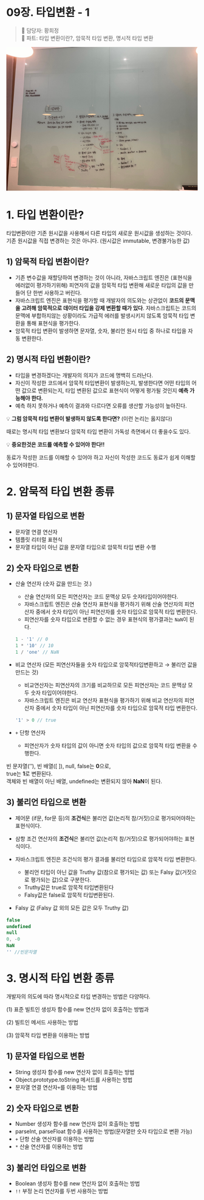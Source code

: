# 09장. 타입변환 - 1

> 👩‍ 담당자: 황희정<br/>
> 📝 파트: 타입 변환이란?, 암묵적 타입 변환, 명시적 타입 변환

![09-1-황희정-칠판사진](../img/09-1-황희정칠판.jpeg)

# 1. 타입 변환이란?

타입변환이란 기존 원시값을 사용해서 다른 타입의 새로운 원시값을 생성하는 것이다.<br/>
기존 원시값을 직접 변경하는 것은 아니다. (원시값은 immutable, 변경불가능한 값)

## 1) 암묵적 타입 변환이란?

- 기존 변수값을 재할당하여 변경하는 것이 아니라, 자바스크립트 엔진은 (표현식을 에러없이 평가하기위해) 피연자의 값을 암묵적 타입 변환해 새로운 타입의 값을 만들어
단 한번 사용하고 버린다.
- 자바스크립트 엔진은 표현식을 평가할 때 개발자의 의도와는 상관없이 **코드의 문맥을 고려해 암묵적으로 데이터 타입을 강제 변환할 때가 있다**. 자바스크립트는 코드의 문맥에 부합하지않는 상황이라도 가급적 에러를 발생시키지 않도록 암묵적 타입 변환을 통해 표현식을 평가한다.
- 암묵적 타입 변환이 발생하면 문자열, 숫자, 불리언 원시 타입 중 하나로 타입을 자동 변환한다.

## 2) 명시적 타입 변환이란?

- 타입을 변경하겠다는 개발자의 의지가 코드에 명백히 드러난다.
- 자신이 작성한 코드에서 암묵적 타입변환이 발생하는지,
발생한다면 어떤 타입의 어떤 값으로 변환되는지,
타입 변환된 값으로 표현식이 어떻게 평가될 것인지 **예측 가능해야 한다.**
- 예측 하지 못하거나 예측이 결과와 다르다면 오류를 생산할 가능성이 높아진다.

💡 **그럼 암묵적 타입 변환이 발생하지 않도록 한다면?** (이런 논리는 옳지않다)

때로는 명시적 타입 변환보다 암묵적 타입 변환이 가독성 측면에서 더 좋을수도 있다.

💡 **중요한것은 코드를 예측할 수 있어야 한다!!**

동료가 작성한 코드를 이해할 수 있어야 하고 자신이 작성한 코드도 동료가 쉽게 이해할 수 있어야한다.

# 2. 암묵적 타입 변환 종류

## 1) 문자열 타입으로 변환

- 문자열 연결 연산자
- 템플릿 리터럴 표현식
- 문자열 타입이 아닌 값을 문자열 타입으로 암묵적 타입 변환 수행

## 2) 숫자 타입으로 변환

- 산술 연산자 (숫자 값을 만드는 것.)
    - 산술 연산자의 모든 피연산자는 코드 문맥상 모두 숫자타입이어야한다.
    - 자바스크립트 엔진은 산술 연산자 표현식을 평가하기 위해 산술 연산자의 피연산자 중에서 숫자 타입이 아닌 피연산자를 숫자 타입으로 암묵적 타입 변환한다.
    - 피연산자를 숫자 타입으로 변환할 수 없는 경우 표현식의 평가결과는 `NaN`이 된다.

    ```javascript
    1 - '1' // 0
    1 * '10' // 10
    1 / 'one' // NaN
    ```

- 비교 연산자 (모든 피연산자들을 숫자 타입으로 암묵적타입변환하고 → 불리언 값을 만드는 것)
    - 비교연산자는 피연산자의 크기를 비교하므로 모든 피연산자는 코드 문맥상 모두 숫자 타입이어야한다.
    - 자바스크립트 엔진은 비교 연산자 표현식을 평가하기 위해 비교 연산자의 피연산자 중에서 숫자 타입이 아닌 피연산자를 숫자 타입으로 암묵적 타입 변환한다.

    ```javascript
    '1' > 0 // true
    ```

- `+` 단항 연산자
    - 피연산자가 숫자 타입의 값이 아니면 숫자 타입의 값으로 암묵적 타입 변환을 수행한다.


빈 문자열(’’), 빈 배열([ ]), null, false는 **0**으로, <br/>
true는 **1**로 변환된다.<br/>
객체와 빈 배열이 아닌 배열, undefined는 변환되지 않아 **NaN**이 된다.

## 3) 불리언 타입으로 변환

- 제어문 (if문, for문 등)의 **조건식**은 불리언 값(논리적 참/거짓)으로 평가되어야하는 표현식이다.
- 삼항 조건 연산자의 **조건식**은 불리언 값(논리적 참/거짓)으로 평가되어야하는 표현식이다.
- 자바스크립트 엔진은 조건식의 평가 결과를 불리언 타입으로 암묵적 타입 변환한다.
    - 불리언 타입이 아닌 값을 Truthy 값(참으로 평가되는 값) 또는 Falsy 값(거짓으로 평가되는 값)으로 구분한다.
    - Truthy값은 true로 암묵적 타입변환된다
    - Falsy값은 false로 암묵적 타입변환된다.

- Falsy 값 (Falsy 값 외의 모든 값은 모두 Truthy 값)

```javascript
false
undefined
null 
0, -0
NaN
'' //빈문자열
```

# 3. 명시적 타입 변환 종류

개발자의 의도에 따라 명시적으로 타입 변경하는 방법은 다양하다.

(1) 표준 빌트인 생성자 함수를 new 연산자 없이 호출하는 방법과

(2) 빌트인 메서드 사용하는 방법

(3) 암묵적 타입 변환을 이용하는 방법

## 1) 문자열 타입으로 변환

- String 생성자 함수를 new 연산자 없이 호출하는 방법
- Object.prototype.toString 메서드를 사용하는 방법
- 문자열 연결 연산자`+`를 이용하는 방법

## 2) 숫자 타입으로 변환

- Number 생성자 함수를 new 연산자 없이 호출하는 방법
- parseInt, parseFloat 함수를 사용하는 방법(문자열만 숫자 타입으로 변환 가능)
- `+` 단항 산술 연산자를 이용하는 방법
- `*` 산술 연산자를 이용하는 방법

## 3) 불리언 타입으로 변환

- Boolean 생성자 함수를 new 연산자 없이 호출하는 방법
- `!!` 부정 논리 연산자를 두번 사용하는 방법
